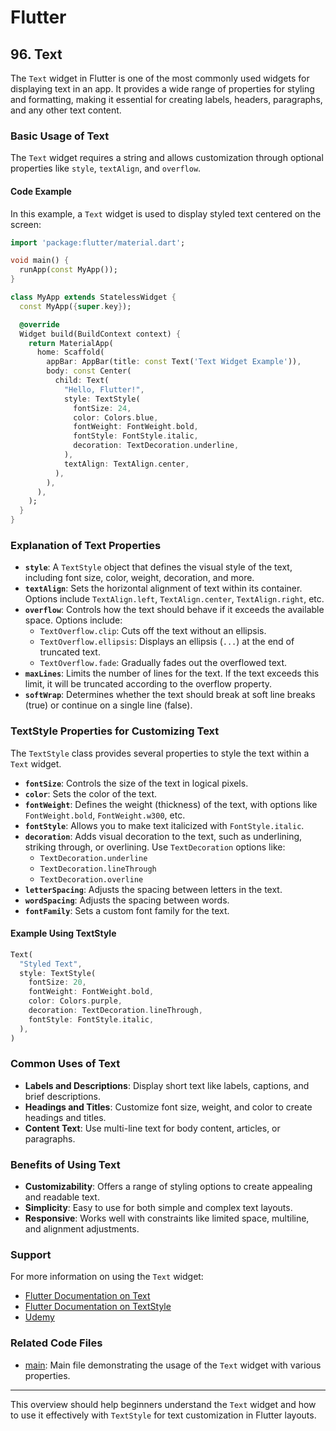 # Flutter

## 96. Text

The `Text` widget in Flutter is one of the most commonly used widgets for displaying text in an app. It provides a wide range of properties for styling and formatting, making it essential for creating labels, headers, paragraphs, and any other text content.

### Basic Usage of Text

The `Text` widget requires a string and allows customization through optional properties like `style`, `textAlign`, and `overflow`.

#### Code Example

In this example, a `Text` widget is used to display styled text centered on the screen:

```dart
import 'package:flutter/material.dart';

void main() {
  runApp(const MyApp());
}

class MyApp extends StatelessWidget {
  const MyApp({super.key});

  @override
  Widget build(BuildContext context) {
    return MaterialApp(
      home: Scaffold(
        appBar: AppBar(title: const Text('Text Widget Example')),
        body: const Center(
          child: Text(
            "Hello, Flutter!",
            style: TextStyle(
              fontSize: 24,
              color: Colors.blue,
              fontWeight: FontWeight.bold,
              fontStyle: FontStyle.italic,
              decoration: TextDecoration.underline,
            ),
            textAlign: TextAlign.center,
          ),
        ),
      ),
    );
  }
}
```

### Explanation of Text Properties

- **`style`**: A `TextStyle` object that defines the visual style of the text, including font size, color, weight, decoration, and more.
- **`textAlign`**: Sets the horizontal alignment of text within its container. Options include `TextAlign.left`, `TextAlign.center`, `TextAlign.right`, etc.
- **`overflow`**: Controls how the text should behave if it exceeds the available space. Options include:
  - `TextOverflow.clip`: Cuts off the text without an ellipsis.
  - `TextOverflow.ellipsis`: Displays an ellipsis (`...`) at the end of truncated text.
  - `TextOverflow.fade`: Gradually fades out the overflowed text.
- **`maxLines`**: Limits the number of lines for the text. If the text exceeds this limit, it will be truncated according to the overflow property.
- **`softWrap`**: Determines whether the text should break at soft line breaks (true) or continue on a single line (false).

### TextStyle Properties for Customizing Text

The `TextStyle` class provides several properties to style the text within a `Text` widget.

- **`fontSize`**: Controls the size of the text in logical pixels.
- **`color`**: Sets the color of the text.
- **`fontWeight`**: Defines the weight (thickness) of the text, with options like `FontWeight.bold`, `FontWeight.w300`, etc.
- **`fontStyle`**: Allows you to make text italicized with `FontStyle.italic`.
- **`decoration`**: Adds visual decoration to the text, such as underlining, striking through, or overlining. Use `TextDecoration` options like:
  - `TextDecoration.underline`
  - `TextDecoration.lineThrough`
  - `TextDecoration.overline`
- **`letterSpacing`**: Adjusts the spacing between letters in the text.
- **`wordSpacing`**: Adjusts the spacing between words.
- **`fontFamily`**: Sets a custom font family for the text.

#### Example Using TextStyle

```dart
Text(
  "Styled Text",
  style: TextStyle(
    fontSize: 20,
    fontWeight: FontWeight.bold,
    color: Colors.purple,
    decoration: TextDecoration.lineThrough,
    fontStyle: FontStyle.italic,
  ),
)
```

### Common Uses of Text

- **Labels and Descriptions**: Display short text like labels, captions, and brief descriptions.
- **Headings and Titles**: Customize font size, weight, and color to create headings and titles.
- **Content Text**: Use multi-line text for body content, articles, or paragraphs.

### Benefits of Using Text

- **Customizability**: Offers a range of styling options to create appealing and readable text.
- **Simplicity**: Easy to use for both simple and complex text layouts.
- **Responsive**: Works well with constraints like limited space, multiline, and alignment adjustments.

### Support

For more information on using the `Text` widget:

- [Flutter Documentation on Text](https://api.flutter.dev/flutter/widgets/Text-class.html)
- [Flutter Documentation on TextStyle](https://api.flutter.dev/flutter/painting/TextStyle-class.html)
- [Udemy](https://www.udemy.com/course/flutter-dart-creez-des-applications-pour-ios-et-android/learn/lecture/26975670#overview)

### Related Code Files

- [main](main.dart): Main file demonstrating the usage of the `Text` widget with various properties.

---

This overview should help beginners understand the `Text` widget and how to use it effectively with `TextStyle` for text customization in Flutter layouts.
